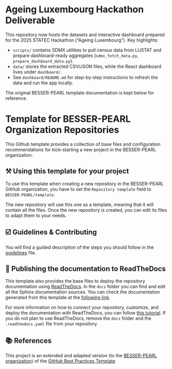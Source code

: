 # Ageing Luxembourg Hackathon Deliverable

This repository now hosts the datasets and interactive dashboard prepared for the 2025 STATEC Hackathon (“Ageing Luxembourg”). Key highlights:

- `scripts/` contains SDMX utilities to pull census data from LUSTAT and prepare dashboard-ready aggregates (`sdmx_fetch_data.py`, `prepare_dashboard_data.py`).
- `data/` stores the extracted CSV/JSON files, while the React dashboard lives under `dashboard/`.
- See `dashboard/README.md` for step-by-step instructions to refresh the data and run the app locally.

The original BESSER-PEARL template documentation is kept below for reference.

# Template for BESSER-PEARL Organization Repositories

This Github template provides a collection of base files and configuration recommendations for kick-starting a new project in the BESSER-PEARL organization.

## ⚒️ Using this template for your project

To use this template when creating a new repository in the BESSER-PEARL GitHub organization, you have to set the `Repository template` field to `BESSER-PEARL/template`.

The new repository will use this one as a template, meaning that it will contain all the files. 
Once the new repository is created, you can edit its files to adapt them to your needs.

## ☑️ Guidelines & Contributing

You will find a guided description of the steps you should follow in the [guidelines](guidelines.md) file.

## 📓 Publishing the documentation to ReadTheDocs

This template also provides the base files to deploy the repository documentation using [ReadTheDocs](https://docs.readthedocs.io/en/stable/index.html). In the `docs` folder you can find and edit all the Sphinx documentation sources. You can check the documentation generated from this template at the [following link](https://besser-template.readthedocs.io/en/latest/). 

For more information on how to connect your repository, customize, and deploy the documentation with ReadTheDocs, you can follow [this tutorial](https://docs.readthedocs.io/en/stable/tutorial/index.html). If you do not plan to use ReadTheDocs, remove the `docs` folder and the `.readthedocs.yaml` file from your repository.

## 📚 References

This project is an extended and adapted version (to the [BESSER-PEARL organization](https://github.com/organizations/BESSER-PEARL/)) of the [GitHub Best Practices Template](https://github.com/jlcanovas/gh-best-practices-template.git)
